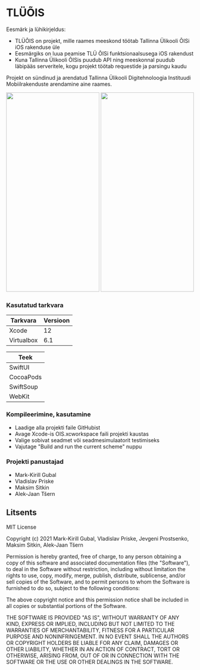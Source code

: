 # TLÜÕIS

Eesmärk ja lühikirjeldus:

  - TLÜÕIS on projekt, mille raames meeskond töötab Tallinna Ülikooli ÕISi iOS rakenduse üle
  - Eesmärgiks on luua peamise TLÜ ÕISi funktsionaalsusega iOS rakendust 
  - Kuna Tallinna Ülikooli ÕISis puudub API ning meeskonnal puudub läbipääs serveritele, kogu projekt töötab requestide ja parsingu kaudu
  
  Projekt on sündinud ja arendatud Tallinna Ülikooli Digitehnoloogia Instituudi Mobiilrakenduste arendamine aine raames.

<p align=center>
 <img src="https://cdn.discordapp.com/attachments/813108684028510208/820782978610233424/image0.png" width="250" height="535">  <img src="https://cdn.discordapp.com/attachments/813108684028510208/820804846814756904/image1.png" width="250" height="535" |
</p>

### Kasutatud tarkvara

| Tarkvara | Versioon |
| ------ | ------ |
| Xcode | 12 |
| Virtualbox | 6.1 |

| Teek | 
| ------ |
| SwiftUI |
| CocoaPods |
| SwiftSoup | 
| WebKit | 

### Kompileerimine, kasutamine

- Laadige alla projekti faile GitHubist
- Avage Xcode-is OIS.xcworkspace faili projekti kaustas
- Valige sobivat seadmet või seadmesimulaatorit testimiseks
- Vajutage "Build and run the current scheme" nuppu

### Projekti panustajad
- Mark-Kirill Gubal
- Vladislav Priske
- Maksim Sitkin
- Alek-Jaan Tšern

Litsents
----

MIT License

Copyright (c) 2021 Mark-Kirill Gubal, Vladislav Priske, Jevgeni Prostsenko, Maksim Sitkin, Alek-Jaan Tšern

Permission is hereby granted, free of charge, to any person obtaining a copy
of this software and associated documentation files (the "Software"), to deal
in the Software without restriction, including without limitation the rights
to use, copy, modify, merge, publish, distribute, sublicense, and/or sell
copies of the Software, and to permit persons to whom the Software is
furnished to do so, subject to the following conditions:

The above copyright notice and this permission notice shall be included in all
copies or substantial portions of the Software.

THE SOFTWARE IS PROVIDED "AS IS", WITHOUT WARRANTY OF ANY KIND, EXPRESS OR
IMPLIED, INCLUDING BUT NOT LIMITED TO THE WARRANTIES OF MERCHANTABILITY,
FITNESS FOR A PARTICULAR PURPOSE AND NONINFRINGEMENT. IN NO EVENT SHALL THE
AUTHORS OR COPYRIGHT HOLDERS BE LIABLE FOR ANY CLAIM, DAMAGES OR OTHER
LIABILITY, WHETHER IN AN ACTION OF CONTRACT, TORT OR OTHERWISE, ARISING FROM,
OUT OF OR IN CONNECTION WITH THE SOFTWARE OR THE USE OR OTHER DEALINGS IN THE
SOFTWARE.
